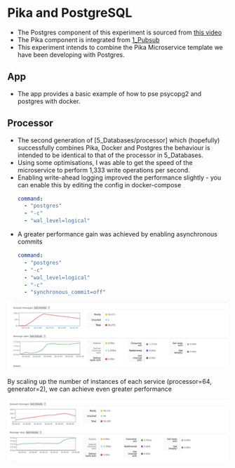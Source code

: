 # Pika and PostgreSQL
- The Postgres component of this experiment is sourced from [this video](https://www.youtube.com/watch?v=nlk0QlPdbcY)
- The Pika component is integrated from [1_Pubsub](../1_Pubsub)
- This experiment intends to combine the Pika Microservice template we have been developing with Postgres.

## App
- The app provides a basic example of how to pse psycopg2 and postgres with docker.

## Processor
- The second generation of [5_Databases/processor] which (hopefully) successfully combines Pika, Docker and Postgres the behaviour is intended to be identical to that of the processor in 5_Databases.
- Using some optimisations, I was able to get the speed of the microservice to perform 1,333 write operations per second.
- Enabling write-ahead logging improved the performance slightly - you can enable this by editing the config in docker-compose
  ```yaml
  command:
    - "postgres"
    - "-c"
    - "wal_level=logical"
  ```
- A greater performance gain was achieved by enabling asynchronous commits
  ```yaml
  command:
    - "postgres"
    - "-c"
    - "wal_level=logical"
    - "-c"
    - "synchronous_commit=off"
  ```

![](./Microservice_Performance.png)

By scaling up the number of instances of each service (processor=64, generator=2), we can achieve even greater performance

![](./Microservice_Performance_Scaling.png)